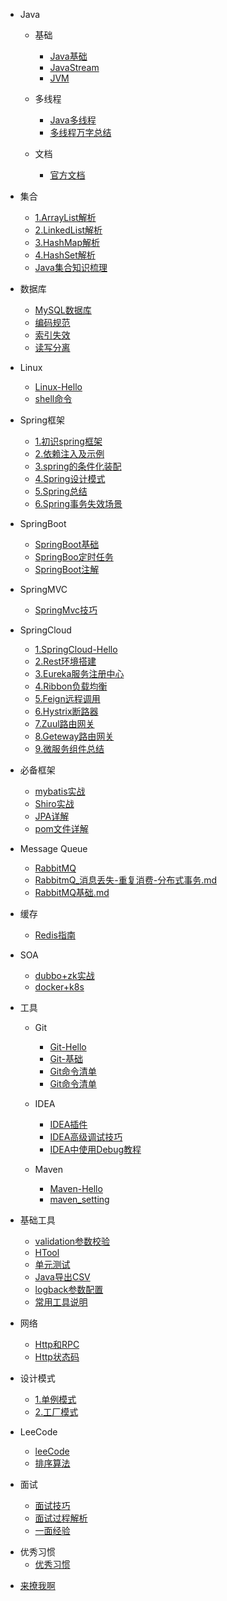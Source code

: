 - Java
  - 基础 
     - [Java基础](Java/Java基础.md)
     - [JavaStream](Java/Java8/JavaStream流还可以这样玩.md)
     - [JVM](Java/JVM/JVM.md)

  - 多线程
     - [Java多线程](Java/多线程/多线程-Hello.md)
     - [多线程万字总结](Java/多线程/多线程万字总结.md)

  - 文档
     - [官方文档](awesome/官方文档.md)
     
- 集合
   - [1.ArrayList解析](Java/数据结构/1.ArrayList解析.md)
   - [2.LinkedList解析](Java/数据结构/2.LinkedList解析.md)     
   - [3.HashMap解析](Java/数据结构/3.HashMap解析.md)
   - [4.HashSet解析](Java/数据结构/4.HashSet解析.md)     
   - [Java集合知识梳理](Java/数据结构/Java集合知识梳理.md)

     
- 数据库 
  - [MySQL数据库](database/MySQL/MySQL-Hello.md)
  - [编码规范](database/MySQL/MySQL编码规范.md)
  - [索引失效](database/使用索引时有些不生效的情况.md)
  - [读写分离](database/分库分表.md)
  
- Linux
  - [Linux-Hello](database/Linux-Hello.md)
  - [shell命令](database/shell命令.md)

- Spring框架
  - [1.初识spring框架](spring/(1)初识Spring框架.md)
  - [2.依赖注入及示例](spring/(2)一文搞懂spring依赖注入DI.md)
  - [3.spring的条件化装配](spring/(3)你了解spring的高级装配吗_条件化装配bean.md)
  - [4.Spring设计模式](spring/Spring-Design-Patterns.md)
  - [5.Spring总结](spring/Spring总结.md)
  - [6.Spring事务失效场景](spring/Spring事务失效场景.md)

- SpringBoot
  - [SpringBoot基础](springboot/SpringBoot-Hello.md)
  - [SpringBoo定时任务](springboot/learning/Spingboot定时任务-Hello.md)
  - [SpringBoot注解](springboot/SpringBoot注解-Hello.md)
  
- SpringMVC
  - [SpringMvc技巧](springmvc/SpringMvc技巧.md)

- SpringCloud
  - [1.SpringCloud-Hello](springcloud/SpringCloud-Hello.md)
  - [2.Rest环境搭建](springcloud/1.SpringCloud—Rest环境搭建.md)
  - [3.Eureka服务注册中心](springcloud/2.SpringCloud—Eureka服务注册中心.md)
  - [4.Ribbon负载均衡](springcloud/3.SpringCloud—Ribbon负载均衡.md)
  - [5.Feign远程调用](springcloud/4.SpringCloud—Feign远程调用.md)
  - [6.Hystrix断路器](springcloud/5.SpringCloud—Hystrix断路器.md)
  - [7.Zuul路由网关](springcloud/6.SpringCloud—Zuul路由网关.md)
  - [8.Geteway路由网关](springcloud/7.SpringCloud—Geteway路由网关.md)
  - [9.微服务组件总结](springcloud/8.微服务组件总结.md)

- 必备框架
  - [mybatis实战](framework/Mybatis实战.md)
  - [Shiro实战](framework/Shiro实战.md)
  - [JPA详解](framework/JPA详解.md)
  - [pom文件详解](framework/pom文件详解.md)

- Message Queue
  - [RabbitMQ](message_queue/RabbitMQ-Hello.md)
  - [RabbitmQ_消息丢失-重复消费-分布式事务.md](message_queue/RabbitmQ_消息丢失-重复消费-分布式事务.md)
  - [RabbitMQ基础.md](message_queue/RabbitMQ基础.md)

- 缓存
  - [Redis指南](Redis/Redis-Hello.md)
  
- SOA 
  - [dubbo+zk实战](SOA/dubbo+zk实战.md)
  - [docker+k8s](SOA/docker基础命令_k8s基础命令.md)

- 工具
  - Git 
    - [Git-Hello](tool/base_tool/Git/Git-Hello.md)
    - [Git-基础](tool/base_tool/Git/Git-基础.md)
    - [Git命令清单](tool/base_tool/Git/Git常用命令清单.md)
    - [Git命令清单](tool/base_tool/Git/Git常用命令清单.md)
    
  - IDEA
     - [IDEA插件](tool/base_tool/IDEA/IDEA插件.md)
     - [IDEA高级调试技巧](tool/base_tool/IDEA/IDEA高级调试技巧.md)
     - [IDEA中使用Debug教程](tool/base_tool/IDEA/IDEA中使用Debug教程.md)
     
  - Maven
     - [Maven-Hello](tool/base_tool/Maven/Maven-Hello.md)
     - [maven_setting](tool/base_tool/Maven/maven_setting.xml中文配置详解.md)
 
- 基础工具
  - [validation参数校验](springboot/learning/validation参数校验.md)
  - [HTool](demo/tool/HTool.md)
  - [单元测试](springboot/learning/单元测试.md)
  - [Java导出CSV](springboot/learning/Java导出CSV.md)
  - [logback参数配置](springboot/learning/logback参数配置.md)
  - [常用工具说明](demo/temp/常用工具说明.md)


- 网络
  - [Http和RPC](network/Http和RPC.md)
  - [Http状态码](network/Http状态码.md)

- 设计模式
  - [1.单例模式](desgin-pattern/Java面试必备：手写单例模式.md)
  - [2.工厂模式](desgin-pattern/工厂模式超详解（代码示例）.md)

- LeeCode
  - [leeCode](leeCode/LeeCode.md)
  - [排序算法](leeCode/八大排序算法.md)

- 面试
  - [面试技巧](面试/面试技巧.md)
  - [面试过程解析](面试/面试过程全解析.md)
  - [一面经验](面试/2022/一面经验.md)
  
* 优秀习惯
  * [优秀习惯](Web/good_programmer/good_programmer_start.md)


- [来撩我啊](callme.md)

